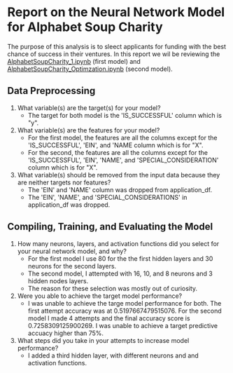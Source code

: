 # Report on the Neural Network Model for Alphabet Soup Charity 

The purpose of this analysis is to sleect applicants for funding with the best chance of success in their ventures. In this report we wil be reviewing the [AlphabetSoupCharity_1.ipynb](C:\Users\16123\OneDrive\Desktop\deep_learning_challenge\deep-learning-challenge\Starter_code\AlphabetSoupCharity_1.ipynb) (first model) and [AlphabetSoupCharity_Optimzation.ipynb](C:\Users\16123\OneDrive\Desktop\deep_learning_challenge\deep-learning-challenge\Starter_code\AlphabetSoupCharity_Optimzation.ipynb) (second model). 

## Data Preprocessing
1. What variable(s) are the target(s) for your model?
    - The target for both model is the 'IS_SUCCESSFUL' column which is "y". 
2. What variable(s) are the features for your model?
    - For the first model, the features are all the columns except for the 'IS_SUCCESSFUL', 'EIN', and 'NAME column which is for "X".
    - For the second, the features are all the columns except for the 'IS_SUCCESSFUL', 'EIN', 'NAME', and 'SPECIAL_CONSIDERATION' column which is for "X".
3. What variable(s) should be removed from the input data because they are neither targets nor features?
    - The 'EIN' and 'NAME' column was dropped from application_df.
    - The 'EIN', 'NAME', and 'SPECIAL_CONSIDERATIONS' in application_df was dropped.

## Compiling, Training, and Evaluating the Model
1. How many neurons, layers, and activation functions did you select for your neural network model, and why?     
    - For the first model I use 80 for the the first hidden layers and 30 neurons for the second layers.
    - The second model, I attempted with 16, 10, and 8 neurons and 3 hidden nodes layers. 
    - The reason for these selection was mostly out of curiosity. 
2. Were you able to achieve the target model performance?
    - I was unable to achieve the targe model performance for both. The first attempt accuracy was at 0.5197667479515076. For the second model I made 4 attempts and the final accuracy score is 0.7258309125900269. I was unable to achieve a target predictive accuacy higher than 75%. 
3. What steps did you take in your attempts to increase model performance?
    - I added a third hidden layer, with different neurons and and activation functions. 
